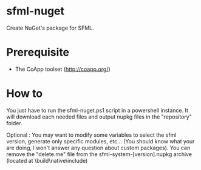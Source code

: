 # sfml-nuget
Create NuGet's package for SFML.

# Prerequisite

- The CoApp toolset (http://coapp.org/)

# How to

You just have to run the sfml-nuget.ps1 script in a powershell instance.
It will download each needed files and output nupkg files in the "repository" folder.

Optional :
You may want to modify some variables to select the sfml version, generate only specific modules, etc... (You should know what your are doing, I won't answer any question about custom packages).
You can remove the "delete.me" file from the sfml-system-[version].nupkg archive (located at \build\native\include\)
